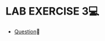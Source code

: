 <h1>LAB EXERCISE 3💻</h1>

- [Question](https://github.com/Dr-Khatib/OOP-Section3-2425-2/tree/main/LabExercise/LE3)📒
